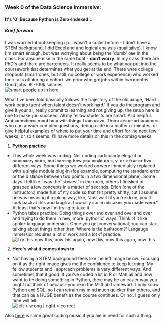 ### Week 0 of the Data Science Immersive:  
#### It's '0' Because Python is Zero-Indexed...  

##### Brief forward  
I was worried about keeping up. I wasn't a coder before - I don't have a STEM background. I did Excel and and logical analysis (qualitative). I know I'm smart enough, but was worrying about being the 'dumb' one in the class. For anyone else in the same boat - __don't worry__. In my class there are PhD's and there are bartenders. It really seems to be what you put into the coursework that determines what you get at the end. There were college dropouts (smart ones, but still, no college or work experience) who worked their tails off during a cohort two prior who got jobs within two months. Good jobs. 80-100k salaries.    
![smart people up in here](https://cdn-images-1.medium.com/max/800/1*Bug495w0zshJ9Rs3LRSbJQ.gif)  

What I've been told basically follows the trajectory of the old adage, 'Hard work beats talent when talent doesn't work hard.' If you do the program and give it your all, really commit to learning and not giving up, the setup here is one to make you succeed. All my fellow students are smart. And helpful. And sometimes need help with things I can solve. There are smart teachers who can answer complex questions, debug code in a matter of minutes, or give helpful examples of where to put your time and effort for the next few weeks, or so it seems. I'll have more details on this in the coming weeks.  

1. __Python practice__  
 * This whole week was coding. Not coding particularly elegant or necessary code, but learning how you could do x, y, or z four or five different ways. Some things we worked on were immediately replaced with a single module plug-in (foe example, computing the standard error or the distance between two points in a two dimensional plane).  Some days I felt like I was the 'slowest' in the room, others I finished or grasped a few concepts in a matter of seconds. Erich (one of the instructors) made fun of my code so that felt pretty shitty, but I assume he was meaning it a joking way, like, "Just wait til you're done, you'll look back at this and laugh at how silly some mistakes you made were." At least that's how I'm trying to take it.  
 * Python takes practice. Doing things over and over and over and over and trying to do them in new, more 'pythonic' ways. Think of it like spoke-language immersion. Once you get conversational, you can start talking about things other than 'Where is the bathroom?' Langauge immersion requires a lot of work and a lot of practice.  
 ![Try this, now this, now this again, now this, now this again, now this](https://cdn-images-1.medium.com/max/800/1*Ms7N7zCf-c5GJ-nl1YGG0A.gif)  
 
2. __Here's what it comes down to__  
 * Not having a STEM background feels like the left image below. Focusing on it as the right image gives me the confidence to keep learning. My fellow students and I approach problems in very different ways. And sometimes that it good. If you've coded a lot in R or MatLab and now want to try doing something in Python, there may be an easier way you might not think of because you're in the MatLab framework. I only know Python and SQL, so I can retrain my mind much quicker than others, and that can be a HUGE benefit as the course continues. Or not. I guess only time will tell.  
 ![left > wrong | right > correct](https://cdn-images-1.medium.com/max/800/1*e4p0w6DEB5gQofwCwE4zxQ.png)
 
 Also [here](https://www.youtube.com/watch?v=klgbYfu5MCQ) is some great coding music if you are in need for such a thing. 
